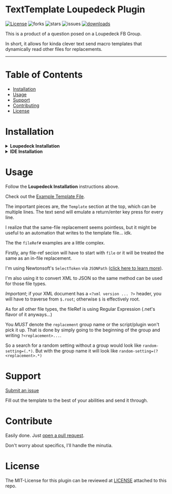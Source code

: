 # TextTemplate Loupedeck Plugin
[![License](http://img.shields.io/:license-MIT-blue.svg?style=flat)](LICENSE)
![forks](https://img.shields.io/github/forks/Steinerd/Loupedeck.TextTemplatePlugin?style=flat)
![stars](https://img.shields.io/github/stars/Steinerd/Loupedeck.TextTemplatePlugin?style=flat)
![issues](https://img.shields.io/github/issues/Steinerd/Loupedeck.TextTemplatePlugin?style=flat)
[![downloads](https://img.shields.io/github/downloads/Steinerd/Loupedeck.TextTemplatePlugin/latest/total?style=flat)](https://github.com/Steinerd/Loupedeck.TextTemplatePlugin/compare)

This is a product of a question posed on a Loupedeck FB Group. 

In short, it allows for kinda clever text send macro templates that dynamically read other files for replacements. 

--------

# Table of Contents

- [Installation](#installation)
- [Usage](#usage)
- [Support](#support)
- [Contributing](#contributing)
- [License](#license)

# Installation

<details><summary><b>Loupedeck Installation</b></summary>
  

  1. Go to [latest release](https://github.com/Steinerd/Loupedeck.TextTemplatePlugin/releases/latest), and download the `lplug4` file to you computer
  1. Open (normally double-click) to install, the Loupedeck software should take care of the rest
  1. Restart Loupedeck (if not handled by the installer)
  1. In the Loupedeck interface, enable **TextTemplate** by clicking <ins>Manage plugins</ins>
  1. Check the TextTemplate box on to enable
  1. Drag the desired control onto your layout

Once click it will bring you to a dynamic playback device selection page. 
</details>

<details><summary><b>IDE Installation</b></summary>
  Made with Visual Studio 2022, C# will likely only compile in VS2019 or greater. 

  Assuming Loupedeck is already installed on your machine, make sure you've stopped it before you debug the project. 

  Debugging _should_ build the solution, which will then output the DLL, config, and pdb into your `%LocalAppData%\Loupedeck\Plugins` directory.

  If all goes well, Loupedeck will then open and you can then debug. 

</details>

# Usage

Follow the __Loupedeck Installation__ instructions above. 

Check out the [Example Template File](example-template.tt).

The important pieces are, the `Template` section at the top, which can be multiple lines. The text send will emulate a return/enter key press for every line. 

I realize that the same-file replacement seems pointless, but it might be useful to an automation that writes to the template file... idk. 

The the `fileRef#` examples are a little complex. 

Firstly, any file-ref secion will have to start with `file` or it will be treated the same as an in-file replacement. 

I'm using Newtonsoft's `SelectToken` via `JSONPath` ([click here to learn more](https://www.newtonsoft.com/json/help/html/QueryJsonSelectTokenJsonPath.htm)).

I'm also using it to convert XML to JSON so the same method can be used for those file types. 

*Important*; if your XML document has a `<?xml version ... ?>` header, you will have to traverse from `$.root`; otherwise `$` is effectively root. 

As for all other file types, the fileRef is using Regular Expression (.net's flavor of it anyways...)

You *MUST* denote the `replacement` group name or the script/plugin won't pick it up. That is done by simply going to the beginning of the group and writing `?<replacement>...`. 

So a search for a random setting without a group would look like `random-setting=(.*)`. But with the group name it will look like `random-setting=(?<replacement>.*)`

# Support

[Submit an issue](https://github.com/Steinerd/Loupedeck.TextTemplatePlugin/issues/new)

Fill out the template to the best of your abilities and send it through. 

# Contribute

Easily done. Just [open a pull request](https://github.com/Steinerd/Loupedeck.TextTemplatePlugin/compare). 

Don't worry about specifics, I'll handle the minutia. 

# License
The MIT-License for this plugin can be reviewed at [LICENSE](LICENSE) attached to this repo.
